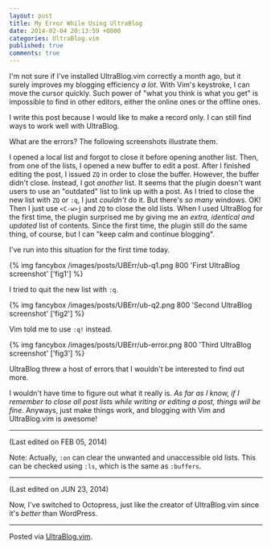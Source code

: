 ```yaml
---
layout: post
title: My Error While Using UltraBlog
date: 2014-02-04 20:13:59 +0800
categories: UltraBlog.vim
published: true
comments: true
---
```


I'm not sure if I've installed UltraBlog.vim correctly a month ago,
but it surely improves my blogging efficiency *a lot*.  With Vim's
keystroke, I can move the cursor quickly.  Such power of "what you
think is what you get" is impossible to find in other editors, either
the online ones or the offline ones.

I write this post because I would like to make a record only.  I can
still find ways to work well with UltraBlog.

What are the errors?  The following screenshots illustrate them.

I opened a local list and forgot to close it before opening another
list.  Then, from one of the lists, I opened a new buffer to edit a
post.  After I finished editing the post, I issued `ZQ` in order to
close the buffer.  However, the buffer didn't close.  Instead, I got
*another* list.  It seems that the plugin doesn't want users to use an
"outdated" list to link up with a post.  As I tried to close the new
list with `ZQ` or `:q`, I just *couldn't* do it.  But there's *so
many* windows.  OK!  Then I just use `<C-w>j` and `ZQ` to close the
old lists.  When I used UltraBlog for the first time, the plugin
surprised me by giving me an *extra, identical and updated* list of
contents.  Since the first time, the plugin still do the same thing,
of course, but I can "keep calm and continue blogging".

I've run into this situation for the first time today.

{% img fancybox /images/posts/UBErr/ub-q1.png 800 'First UltraBlog screenshot' ['fig1'] %}

I tried to quit the new list with `:q`.

{% img fancybox /images/posts/UBErr/ub-q2.png 800 'Second UltraBlog screenshot' ['fig2'] %}

Vim told me to use `:q!` instead.

{% img fancybox /images/posts/UBErr/ub-error.png 800 'Third UltraBlog screenshot' ['fig3'] %}

UltraBlog threw a host of errors that I wouldn't be interested to find
out more.

I wouldn't have time to figure out what it really is.  *As far as I
know, if I remember to close all post lists while writing or editing a
post, things will be fine.*  Anyways, just make things work, and
blogging with Vim and UltraBlog.vim is awesome!

* * * * *

(Last edited on FEB 05, 2014)

Note: Actually, `:on` can clear the unwanted and unaccessible old
lists.  This can be checked using `:ls`, which is the same as
`:buffers`.

* * * * *

(Last edited on JUN 23, 2014)

Now, I've switched to Octopress, just like the creator of
UltraBlog.vim since it's *better* than WordPress.

* * * * *

Posted via [UltraBlog.vim].

[UltraBlog.vim]: http://0x3f.org/blog/ultrablog-as-an-ultimate-vim-blogging-plugin/
